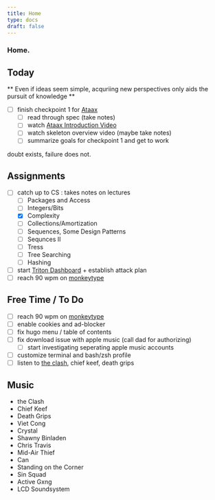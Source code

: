 ```yaml
---
title: Home
type: docs 
draft: false
---
```


### Home.

## Today 
** Even if ideas seem simple, acquriing new perspectives only aids the pursuit of knowledge ** 

- [ ] finish checkpoint 1 for [Ataax](/cs61b/project2.md)
    - [ ] read through spec (take notes)
    - [ ] watch [Ataax Introduction Video](https://youtu.be/3yOvYgWgJ7A)
    - [ ] watch skeleton overview video (maybe take notes)
    - [ ] summarize goals for checkpoint 1 and get to work  

 doubt exists, failure does not. 

## Assignments 
- [ ] catch up to CS : takes notes on lectures  
    - [ ] Packages and Access 
    - [ ] Integers/Bits  
    - [x] Complexity 
    - [ ] Collections/Amortization 
    - [ ] Sequences, Some Design Patterns 
    - [ ] Sequnces II 
    - [ ] Tress 
    - [ ] Tree Searching 
    - [ ] Hashing 
- [ ] start [Triton Dashboard](https://tritonsensors.cloud) + establish attack plan 
- [ ] reach 90 wpm on [monkeytype](https://monkeytype.com)

## Free Time / To Do 
- [ ] reach 90 wpm on [monkeytype](https://monkeytype.com)
- [ ] enable cookies and ad-blocker 
- [ ] fix hugo menu / table of contents 
- [ ] fix download issue with apple music (call dad for authorizing)
    - [ ] start investigating seperating apple music accounts
- [ ] customize terminal and bash/zsh profile
- [ ] listen to [the clash](https://music.apple.com/us/album/london-calling/684811762), chief keef, death grips 

## Music 
- the Clash
- Chief Keef
- Death Grips
- Viet Cong 
- Crystal 
- Shawny Binladen 
- Chris Travis 
- Mid-Air Thief 
- Can 
- Standing on the Corner
- Sin Squad 
- Active Gxng 
- LCD Soundsystem
